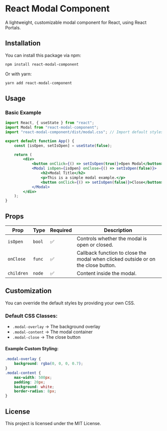 # React Modal Component

A lightweight, customizable modal component for React, using React Portals.

## Installation

You can install this package via npm:

```sh
npm install react-modal-component
```

Or with yarn:

```sh
yarn add react-modal-component
```

## Usage

### Basic Example

```jsx
import React, { useState } from "react";
import Modal from "react-modal-component";
import "react-modal-component/dist/modal.css"; // Import default styles (optional)

export default function App() {
	const [isOpen, setIsOpen] = useState(false);

	return (
		<div>
			<button onClick={() => setIsOpen(true)}>Open Modal</button>
			<Modal isOpen={isOpen} onClose={() => setIsOpen(false)}>
				<h2>Modal Title</h2>
				<p>This is a simple modal example.</p>
				<button onClick={() => setIsOpen(false)}>Close</button>
			</Modal>
		</div>
	);
}
```

## Props

| Prop       | Type   | Required | Description                                                                       |
| ---------- | ------ | -------- | --------------------------------------------------------------------------------- |
| `isOpen`   | `bool` | ✅       | Controls whether the modal is open or closed.                                     |
| `onClose`  | `func` | ✅       | Callback function to close the modal when clicked outside or on the close button. |
| `children` | `node` | ✅       | Content inside the modal.                                                         |

## Customization

You can override the default styles by providing your own CSS.

### Default CSS Classes:

- `.modal-overlay` → The background overlay
- `.modal-content` → The modal container
- `.modal-close` → The close button

#### Example Custom Styling:

```css
.modal-overlay {
	background: rgba(0, 0, 0, 0.7);
}
.modal-content {
	max-width: 500px;
	padding: 20px;
	background: white;
	border-radius: 8px;
}
```

## License

This project is licensed under the MIT License.
